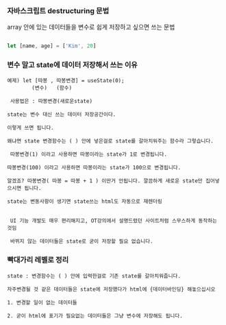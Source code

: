 ### 자바스크립트 destructuring 문법
 array 안에 있는 데이터들을 변수로 쉽게 저장하고 싶으면 쓰는 문법
```javascript

let [name, age] = ['Kim', 20]
```

### 변수 말고 state에 데이터 저장해서 쓰는 이유
```
예제) let [따봉 , 따봉변경] = useState(0);
        (변수)   (함수)

 사용법은 : 따봉변경(새로운state) 

state는 변수 대신 쓰는 데이터 저장공간이다.

이렇게 쓰면 됩니다. 

왜냐면 state 변경함수는 ( ) 안에 넣은걸로 state를 갈아치워주는 함수라 그렇습니다.

 따봉변경(1) 이라고 사용하면 따봉이라는 state가 1로 변경됩니다.

따봉변경(100) 이라고 사용하면 따봉이라는 state가 100으로 변경됩니다.

알겠죠? 따봉변경( 따봉 = 따봉 + 1 ) 이딴거 안됩니다. 깔끔하게 새로운 state만 집어넣으시면 됩니다. 

state는 변동사항이 생기면 state쓰는 html도 자동으로 재렌더링


 UI 기능 개발도 매우 편리해지고, OT강의에서 설명드렸던 사이트처럼 스무스하게 동작하는 것임 

 바뀌지 않는 데이터들은 state로 굳이 저장할 필요 없습니다.

```
### 빡대가리 레벨로 정리
```
state : 변경함수는 ( ) 안에 입력한걸로 기존 state를 갈아치워줍니다.

자주변경될 것 같은 데이터들은 state에 저장했다가 html에 {데이터바인딩} 해놓으십시오

1. 변경할 일이 없는 데이터들

2. 굳이 html에 표기가 필요없는 데이터들은 그냥 변수에 저장해도 됩니다. 

```

<!-- https://rizni.tistory.com/m/228 참고 -->